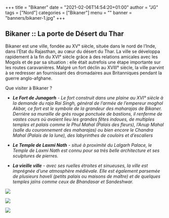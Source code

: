 +++
title = "Bikaner"
date = "2021-02-06T14:54:20+01:00"
author = "JG"
tags = ["Nord"]
categories = ["Bikaner"]
menu = ""
banner = "banners/bikaner-1.jpg"
+++



## Bikaner :: La porte de Désert du Thar
  

Bikaner est une ville, fondée au XV° siècle, située dans le nord de l’Inde, dans l’Etat du Rajasthan, au cœur du désert du Thar. La ville se développa rapidement à la fin du XVI° siècle grâce à des relations amicales avec les Mogols et de par sa situation : elle était autrefois une étape importante sur les routes caravanières. Malgré un fort déclin au XVIII° siècle, la ville parvint à se redresser an fournissant des dromadaires aux Britanniques pendant la guerre anglo-afghane.  

Que visiter à Bikaner ?  

*  ***Le Fort de Junagarh*** *- Le fort construit dans une plaine au XVI° siècle à la demande du raja Rai Singh, général de l’armée de l’empereur moghol Akbar, ce fort est le symbole de la grandeur des maharajas de Bikaner. Derrière sa muraille de grès rouge ponctuée de bastions, il renferme de vastes cours où avaient lieu les grandes fêtes indoues, de multiples temples et palais comme le Phul Mahal (Palais des fleurs), l’Anup Mahal (salle du couronnement des maharajas) ou bien encore le Chandra Mahal (Palais de la lune), des labyrinthes de couloirs et d’escaliers*  

*  ***Le Temple de Laxmi Nath*** *- situé à proximité du Lalgarh Palace, le Temple de Laxmi Nath est connu pour sa très belle architecture et ses sculptures de pierres.*  

*  ***La vieille ville*** *- avec ses ruelles étroites et sinueuses, la ville est imprégnée d’une atmosphère médiévale. Elle est également parsemée de plusieurs haveli (petits palais ou maisons de maître) et de quelques temples jaïns comme ceux de Bhandasar et Sandeshwar.*  


![  ](/banners/bikaner-2.jpg "Fort de Junagarh")  

![  ](/banners/bikaner-3.jpg "Fort de Junagarh")  


![  ](/banners/bikaner-4.jpg "desert du Thar")  



